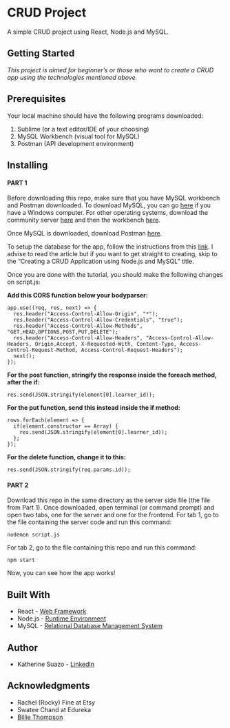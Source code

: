 # CRUD Project

A simple CRUD project using React, Node.js and MySQL.

## Getting Started

*This project is aimed for beginner’s or those who want to create a CRUD app using the technologies mentioned above.*

## Prerequisites

Your local machine should have the following programs downloaded:
1. Sublime (or a text editor/IDE of your choosing)
2. MySQL Workbench (visual tool for MySQL)
3. Postman (API development environment)

## Installing

#### PART 1

Before downloading this repo, make sure that you have MySQL workbench and Postman downloaded. To download MySQL, you can go [here](https://dev.mysql.com/downloads/installer/) if you have a Windows computer. For other operating systems, download the community server [here](https://dev.mysql.com/downloads/mysql/) and then the workbench [here](https://dev.mysql.com/downloads/workbench/). 

Once MySQL is downloaded, download Postman [here](https://www.postman.com/downloads/).

To setup the database for the app, follow the instructions from this [link](https://www.edureka.co/blog/node-js-mysql-tutorial/). I advise to read the article but if you want to get straight to creating, skip to the “Creating a CRUD Application using Node.js and MySQL” title.

Once you are done with the tutorial, you should make the following changes on script.js:

**Add this CORS function below your bodyparser:**
```
app.use((req, res, next) => {
  res.header("Access-Control-Allow-Origin", "*");
  res.header("Access-Control-Allow-Credentials", "true");
  res.header("Access-Control-Allow-Methods", "GET,HEAD,OPTIONS,POST,PUT,DELETE");
  res.header("Access-Control-Allow-Headers", "Access-Control-Allow-Headers, Origin,Accept, X-Requested-With, Content-Type, Access-Control-Request-Method, Access-Control-Request-Headers");
  next();
});
```

**For the post function, stringify the response inside the foreach method, after the if:**
```
res.send(JSON.stringify(element[0].learner_id));
```

**For the put function, send this instead inside the if method:**
```
rows.forEach(element => {
  if(element.constructor == Array) {
    res.send(JSON.stringify(element[0].learner_id));
  }; 
});
```

**For the delete function, change it to this:**
```
res.send(JSON.stringify(req.params.id));
```

#### PART 2

Download this repo in the same directory as the server side file (the file from Part 1). Once downloaded, open terminal (or command prompt) and open two tabs, one for the server and one for the frontend. For tab 1, go to the file containing the server code and run this command:

```
nodemon script.js
```

For tab 2, go to the file containing this repo and run this command:

```
npm start
```

Now, you can see how the app works!

## Built With
* React - [Web Framework](https://reactjs.org/)
* Node.js - [Runtime Environment](https://nodejs.org/en/)
* MySQL - [Relational Database Management System](https://www.mysql.com/)

## Author
* Katherine Suazo - [LinkedIn](https://www.linkedin.com/in/katherinesdd53/)

## Acknowledgments
* Rachel (Rocky) Fine at Etsy
* Swatee Chand at Edureka
* [Billie Thompson](https://purplebooth.co.uk/about/me/)
